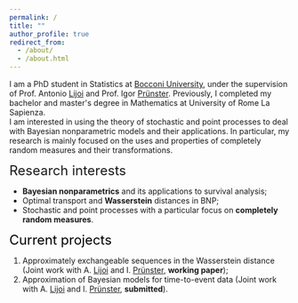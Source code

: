 ```yaml
---
permalink: /
title: ""
author_profile: true
redirect_from: 
  - /about/
  - /about.html
---
```


I am a PhD student in Statistics at [Bocconi University](https://www.unibocconi.eu/wps/wcm/connect/Bocconi/SitoPubblico_EN/Navigation+Tree/Home/Faculty+and+Research/Departments/Decision+Sciences/), under the supervision of Prof. Antonio [Lijoi](http://mypage.unibocconi.it/antoniolijoi/) and Prof. Igor [Prünster](http://didattica.unibocconi.it/mypage/index.php?IdUte=187032&cognome=PRUENSTER&nome=IGOR&urlBackMy=). Previously, I completed my bachelor and master's degree in Mathematics at University of Rome La Sapienza.  
I am interested in using the theory of stochastic and point processes to deal with Bayesian nonparametric models and their applications. In particular, my research is mainly focused on the uses and properties of completely random measures and their transformations. 

<font size="5"> Research interests </font>
* **Bayesian nonparametrics** and its applications to survival analysis;
* Optimal transport and **Wasserstein** distances in BNP;
* Stochastic and point processes with a particular focus on **completely random measures**.

 <font size="5" color = "black"> Current projects</font>
1.  Approximately exchangeable sequences in the Wasserstein distance (Joint work with A. [Lijoi](http://mypage.unibocconi.it/antoniolijoi/) and I. [Prünster](http://didattica.unibocconi.it/mypage/index.php?IdUte=187032&cognome=PRUENSTER&nome=IGOR&urlBackMy=), **working paper**);
2.  Approximation of Bayesian models for time-to-event data (Joint work with A. [Lijoi](http://mypage.unibocconi.it/antoniolijoi/) and I. [Prünster](http://didattica.unibocconi.it/mypage/index.php?IdUte=187032&cognome=PRUENSTER&nome=IGOR&urlBackMy=), **submitted**).




